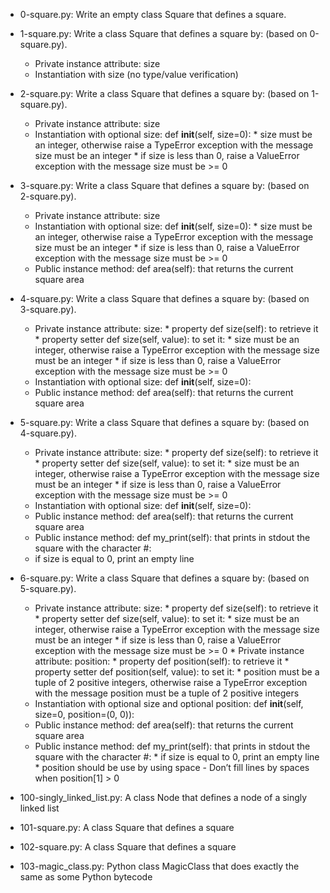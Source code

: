 * 0-square.py: Write an empty class Square that defines a square.

* 1-square.py: Write a class Square that defines a square by: (based on 0-square.py). 
     * Private instance attribute: size
     * Instantiation with size (no type/value verification)

* 2-square.py: Write a class Square that defines a square by: (based on 1-square.py). 
     * Private instance attribute: size
     * Instantiation with optional size: def __init__(self, size=0):
            * size must be an integer, otherwise raise a TypeError exception with the message size must be an integer
            * if size is less than 0, raise a ValueError exception with the message size must be >= 0

* 3-square.py: Write a class Square that defines a square by: (based on 2-square.py). 
     * Private instance attribute: size
     * Instantiation with optional size: def __init__(self, size=0):
            * size must be an integer, otherwise raise a TypeError exception with the message size must be an integer
            * if size is less than 0, raise a ValueError exception with the message size must be >= 0
     * Public instance method: def area(self): that returns the current square area

* 4-square.py: Write a class Square that defines a square by: (based on 3-square.py). 
     * Private instance attribute: size:
             * property def size(self): to retrieve it
             * property setter def size(self, value): to set it:
                      * size must be an integer, otherwise raise a TypeError exception with the message size must be an integer
                      * if size is less than 0, raise a ValueError exception with the message size must be >= 0
     * Instantiation with optional size: def __init__(self, size=0):
     * Public instance method: def area(self): that returns the current square area

* 5-square.py: Write a class Square that defines a square by: (based on 4-square.py). 
     * Private instance attribute: size:
             * property def size(self): to retrieve it
             * property setter def size(self, value): to set it:
                    * size must be an integer, otherwise raise a TypeError exception with the message size must be an integer
                    * if size is less than 0, raise a ValueError exception with the message size must be >= 0
     * Instantiation with optional size: def __init__(self, size=0):
     * Public instance method: def area(self): that returns the current square area
     * Public instance method: def my_print(self): that prints in stdout the square with the character #:
     * if size is equal to 0, print an empty line

* 6-square.py: Write a class Square that defines a square by: (based on 5-square.py). 
     * Private instance attribute: size:
             * property def size(self): to retrieve it
             * property setter def size(self, value): to set it:
                    * size must be an integer, otherwise raise a TypeError exception with the message size must be an integer
                    * if size is less than 0, raise a ValueError exception with the message size must be >= 0
      * Private instance attribute: position:
            * property def position(self): to retrieve it
            * property setter def position(self, value): to set it:
                    * position must be a tuple of 2 positive integers, otherwise raise a TypeError exception with the message position must be a tuple of 2 positive integers
     * Instantiation with optional size and optional position: def __init__(self, size=0, position=(0, 0)):
     * Public instance method: def area(self): that returns the current square area
     * Public instance method: def my_print(self): that prints in stdout the square with the character #:
            * if size is equal to 0, print an empty line
            * position should be use by using space - Don’t fill lines by spaces when position[1] > 0

* 100-singly_linked_list.py: A  class Node that defines a node of a singly linked list
* 101-square.py: A class Square that defines a square
* 102-square.py: A class Square that defines a square
* 103-magic_class.py: Python class MagicClass that does exactly the same as some Python bytecode